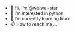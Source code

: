 - 👋 Hi, I’m @weiwei-star
- 👀 I’m interested in python
- 🌱 I’m currently learning linux
- 📫 How to reach me ...

<!---
weiwei-star/weiwei-star is a ✨ special ✨ repository because its `README.md` (this file) appears on your GitHub profile.
You can click the Preview link to take a look at your changes.
--->

